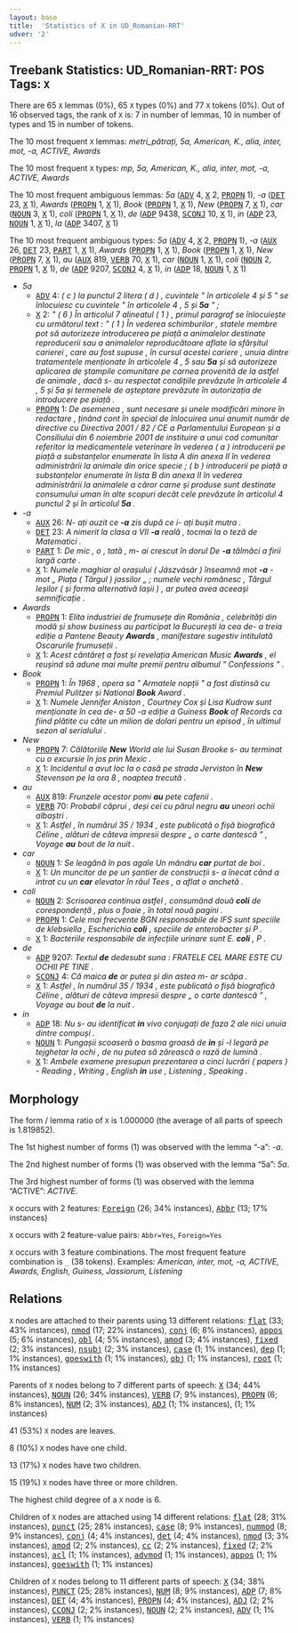 ```yaml
---
layout: base
title:  'Statistics of X in UD_Romanian-RRT'
udver: '2'
---
```


## Treebank Statistics: UD_Romanian-RRT: POS Tags: `X`

There are 65 `X` lemmas (0%), 65 `X` types (0%) and 77 `X` tokens (0%).
Out of 16 observed tags, the rank of `X` is: 7 in number of lemmas, 10 in number of types and 15 in number of tokens.

The 10 most frequent `X` lemmas: <em>metri_pătrați, 5a, American, K., alia, inter, mot, -a, ACTIVE, Awards</em>

The 10 most frequent `X` types:  <em>mp, 5a, American, K., alia, inter, mot, -a, ACTIVE, Awards</em>

The 10 most frequent ambiguous lemmas: <em>5a</em> (<tt><a href="ro_rrt-pos-ADV.html">ADV</a></tt> 4, <tt><a href="ro_rrt-pos-X.html">X</a></tt> 2, <tt><a href="ro_rrt-pos-PROPN.html">PROPN</a></tt> 1), <em>-a</em> (<tt><a href="ro_rrt-pos-DET.html">DET</a></tt> 23, <tt><a href="ro_rrt-pos-X.html">X</a></tt> 1), <em>Awards</em> (<tt><a href="ro_rrt-pos-PROPN.html">PROPN</a></tt> 1, <tt><a href="ro_rrt-pos-X.html">X</a></tt> 1), <em>Book</em> (<tt><a href="ro_rrt-pos-PROPN.html">PROPN</a></tt> 1, <tt><a href="ro_rrt-pos-X.html">X</a></tt> 1), <em>New</em> (<tt><a href="ro_rrt-pos-PROPN.html">PROPN</a></tt> 7, <tt><a href="ro_rrt-pos-X.html">X</a></tt> 1), <em>car</em> (<tt><a href="ro_rrt-pos-NOUN.html">NOUN</a></tt> 3, <tt><a href="ro_rrt-pos-X.html">X</a></tt> 1), <em>coli</em> (<tt><a href="ro_rrt-pos-PROPN.html">PROPN</a></tt> 1, <tt><a href="ro_rrt-pos-X.html">X</a></tt> 1), <em>de</em> (<tt><a href="ro_rrt-pos-ADP.html">ADP</a></tt> 9438, <tt><a href="ro_rrt-pos-SCONJ.html">SCONJ</a></tt> 10, <tt><a href="ro_rrt-pos-X.html">X</a></tt> 1), <em>in</em> (<tt><a href="ro_rrt-pos-ADP.html">ADP</a></tt> 23, <tt><a href="ro_rrt-pos-NOUN.html">NOUN</a></tt> 1, <tt><a href="ro_rrt-pos-X.html">X</a></tt> 1), <em>la</em> (<tt><a href="ro_rrt-pos-ADP.html">ADP</a></tt> 3407, <tt><a href="ro_rrt-pos-X.html">X</a></tt> 1)

The 10 most frequent ambiguous types:  <em>5a</em> (<tt><a href="ro_rrt-pos-ADV.html">ADV</a></tt> 4, <tt><a href="ro_rrt-pos-X.html">X</a></tt> 2, <tt><a href="ro_rrt-pos-PROPN.html">PROPN</a></tt> 1), <em>-a</em> (<tt><a href="ro_rrt-pos-AUX.html">AUX</a></tt> 26, <tt><a href="ro_rrt-pos-DET.html">DET</a></tt> 23, <tt><a href="ro_rrt-pos-PART.html">PART</a></tt> 1, <tt><a href="ro_rrt-pos-X.html">X</a></tt> 1), <em>Awards</em> (<tt><a href="ro_rrt-pos-PROPN.html">PROPN</a></tt> 1, <tt><a href="ro_rrt-pos-X.html">X</a></tt> 1), <em>Book</em> (<tt><a href="ro_rrt-pos-PROPN.html">PROPN</a></tt> 1, <tt><a href="ro_rrt-pos-X.html">X</a></tt> 1), <em>New</em> (<tt><a href="ro_rrt-pos-PROPN.html">PROPN</a></tt> 7, <tt><a href="ro_rrt-pos-X.html">X</a></tt> 1), <em>au</em> (<tt><a href="ro_rrt-pos-AUX.html">AUX</a></tt> 819, <tt><a href="ro_rrt-pos-VERB.html">VERB</a></tt> 70, <tt><a href="ro_rrt-pos-X.html">X</a></tt> 1), <em>car</em> (<tt><a href="ro_rrt-pos-NOUN.html">NOUN</a></tt> 1, <tt><a href="ro_rrt-pos-X.html">X</a></tt> 1), <em>coli</em> (<tt><a href="ro_rrt-pos-NOUN.html">NOUN</a></tt> 2, <tt><a href="ro_rrt-pos-PROPN.html">PROPN</a></tt> 1, <tt><a href="ro_rrt-pos-X.html">X</a></tt> 1), <em>de</em> (<tt><a href="ro_rrt-pos-ADP.html">ADP</a></tt> 9207, <tt><a href="ro_rrt-pos-SCONJ.html">SCONJ</a></tt> 4, <tt><a href="ro_rrt-pos-X.html">X</a></tt> 1), <em>in</em> (<tt><a href="ro_rrt-pos-ADP.html">ADP</a></tt> 18, <tt><a href="ro_rrt-pos-NOUN.html">NOUN</a></tt> 1, <tt><a href="ro_rrt-pos-X.html">X</a></tt> 1)


* <em>5a</em>
  * <tt><a href="ro_rrt-pos-ADV.html">ADV</a></tt> 4: <em>( c ) la punctul 2 litera ( d ) , cuvintele " în articolele 4 și 5 " se înlocuiesc cu cuvintele " în articolele 4 , 5 și <b>5a</b> " ;</em>
  * <tt><a href="ro_rrt-pos-X.html">X</a></tt> 2: <em>" ( 6 ) În articolul 7 alineatul ( 1 ) , primul paragraf se înlocuiește cu următorul text : " ( 1 ) În vederea schimburilor , statele membre pot să autorizeze introducerea pe piață a animalelor destinate reproducerii sau a animalelor reproducătoare aflate la sfârșitul carierei , care au fost supuse , în cursul acestei cariere , unuia dintre tratamentele menționate în articolele 4 , 5 sau <b>5a</b> și să autorizeze aplicarea de ștampile comunitare pe carnea provenită de la astfel de animale , dacă s- au respectat condițiile prevăzute în articolele 4 , 5 și 5a și termenele de așteptare prevăzute în autorizația de introducere pe piață .</em>
  * <tt><a href="ro_rrt-pos-PROPN.html">PROPN</a></tt> 1: <em>De asemenea , sunt necesare și unele modificări minore în redactare , ținând cont în special de înlocuirea unui anumit număr de directive cu Directiva 2001 / 82 / CE a Parlamentului European și a Consiliului din 6 noiembrie 2001 de instituire a unui cod comunitar referitor la medicamentele veterinare în vederea ( a ) introducerii pe piață a substanțelor enumerate în lista A din anexa II în vederea administrării la animale din orice specie ; ( b ) introducerii pe piață a substanțelor enumerate în lista B din anexa II în vederea administrării la animalele a căror carne și produse sunt destinate consumului uman în alte scopuri decât cele prevăzute în articolul 4 punctul 2 și în articolul <b>5a</b> .</em>
* <em>-a</em>
  * <tt><a href="ro_rrt-pos-AUX.html">AUX</a></tt> 26: <em>N- ați auzit ce <b>-a</b> zis după ce i- ați bușit mutra .</em>
  * <tt><a href="ro_rrt-pos-DET.html">DET</a></tt> 23: <em>A nimerit la clasa a VII <b>-a</b> reală , tocmai la o teză de Matematici .</em>
  * <tt><a href="ro_rrt-pos-PART.html">PART</a></tt> 1: <em>De mic , o , tată , m- ai crescut în dorul De <b>-a</b> tălmăci a firii largă carte .</em>
  * <tt><a href="ro_rrt-pos-X.html">X</a></tt> 1: <em>Numele maghiar al orașului ( Jászvásár ) înseamnă mot <b>-a</b> - mot „ Piața ( Târgul ) jassilor „ ; numele vechi românesc , Târgul Ieșilor ( și forma alternativă Iașii ) , ar putea avea aceeași semnificație .</em>
* <em>Awards</em>
  * <tt><a href="ro_rrt-pos-PROPN.html">PROPN</a></tt> 1: <em>Elita industriei de frumusețe din România , celebrități din modă și show business au participat la București la cea de- a treia ediție a Pantene Beauty <b>Awards</b> , manifestare sugestiv intitulată Oscarurile frumuseții .</em>
  * <tt><a href="ro_rrt-pos-X.html">X</a></tt> 1: <em>Acest cântăreț a fost și revelația American Music <b>Awards</b> , el reușind să adune mai multe premii pentru albumul " Confessions " .</em>
* <em>Book</em>
  * <tt><a href="ro_rrt-pos-PROPN.html">PROPN</a></tt> 1: <em>În 1968 , opera sa " Armatele nopții " a fost distinsă cu Premiul Pulitzer și National <b>Book</b> Award .</em>
  * <tt><a href="ro_rrt-pos-X.html">X</a></tt> 1: <em>Numele Jennifer Aniston , Courtney Cox și Lisa Kudrow sunt menționate în cea de- a 50 -a ediție a Guiness <b>Book</b> of Records ca fiind plătite cu câte un milion de dolari pentru un episod , în ultimul sezon al serialului .</em>
* <em>New</em>
  * <tt><a href="ro_rrt-pos-PROPN.html">PROPN</a></tt> 7: <em>Călătoriile <b>New</b> World ale lui Susan Brooke s- au terminat cu o excursie în jos prin Mexic .</em>
  * <tt><a href="ro_rrt-pos-X.html">X</a></tt> 1: <em>Incidentul a avut loc la o casă pe strada Jerviston în <b>New</b> Stevenson pe la ora 8 , noaptea trecută .</em>
* <em>au</em>
  * <tt><a href="ro_rrt-pos-AUX.html">AUX</a></tt> 819: <em>Frunzele acestor pomi <b>au</b> pete cafenii .</em>
  * <tt><a href="ro_rrt-pos-VERB.html">VERB</a></tt> 70: <em>Probabil căprui , deși cei cu părul negru <b>au</b> uneori ochii albaștri .</em>
  * <tt><a href="ro_rrt-pos-X.html">X</a></tt> 1: <em>Astfel , în numărul 35 / 1934 , este publicată o fișă biografică Céline , alături de câteva impresii despre „ o carte dantescă ” , Voyage <b>au</b> bout de la nuit .</em>
* <em>car</em>
  * <tt><a href="ro_rrt-pos-NOUN.html">NOUN</a></tt> 1: <em>Se leagănă în pas agale Un mândru <b>car</b> purtat de boi .</em>
  * <tt><a href="ro_rrt-pos-X.html">X</a></tt> 1: <em>Un muncitor de pe un șantier de construcții s- a înecat când a intrat cu un <b>car</b> elevator în râul Tees , a aflat o anchetă .</em>
* <em>coli</em>
  * <tt><a href="ro_rrt-pos-NOUN.html">NOUN</a></tt> 2: <em>Scrisoarea continua astfel , consumând două <b>coli</b> de corespondență , plus o foaie , în total nouă pagini .</em>
  * <tt><a href="ro_rrt-pos-PROPN.html">PROPN</a></tt> 1: <em>Cele mai frecvente BGN responsabile de IFS sunt speciile de klebsiella , Escherichia <b>coli</b> , speciile de enterobacter și P .</em>
  * <tt><a href="ro_rrt-pos-X.html">X</a></tt> 1: <em>Bacteriile responsabile de infecțiile urinare sunt E. <b>coli</b> , P .</em>
* <em>de</em>
  * <tt><a href="ro_rrt-pos-ADP.html">ADP</a></tt> 9207: <em>Textul <b>de</b> dedesubt suna : FRATELE CEL MARE ESTE CU OCHII PE TINE .</em>
  * <tt><a href="ro_rrt-pos-SCONJ.html">SCONJ</a></tt> 4: <em>Că maica <b>de</b> ar putea și din astea m- ar scăpa .</em>
  * <tt><a href="ro_rrt-pos-X.html">X</a></tt> 1: <em>Astfel , în numărul 35 / 1934 , este publicată o fișă biografică Céline , alături de câteva impresii despre „ o carte dantescă ” , Voyage au bout <b>de</b> la nuit .</em>
* <em>in</em>
  * <tt><a href="ro_rrt-pos-ADP.html">ADP</a></tt> 18: <em>Nu s- au identificat <b>in</b> vivo conjugați de faza 2 ale nici unuia dintre compuși .</em>
  * <tt><a href="ro_rrt-pos-NOUN.html">NOUN</a></tt> 1: <em>Pungașii scoaseră o basma groasă de <b>in</b> și -l legară pe tejghetar la ochi , de nu putea să zărească o rază de lumină .</em>
  * <tt><a href="ro_rrt-pos-X.html">X</a></tt> 1: <em>Ambele examene presupun prezentarea a cinci lucrări ( papers ) - Reading , Writing , English <b>in</b> use , Listening , Speaking .</em>

## Morphology

The form / lemma ratio of `X` is 1.000000 (the average of all parts of speech is 1.819852).

The 1st highest number of forms (1) was observed with the lemma “-a”: <em>-a</em>.

The 2nd highest number of forms (1) was observed with the lemma “5a”: <em>5a</em>.

The 3rd highest number of forms (1) was observed with the lemma “ACTIVE”: <em>ACTIVE</em>.

`X` occurs with 2 features: <tt><a href="ro_rrt-feat-Foreign.html">Foreign</a></tt> (26; 34% instances), <tt><a href="ro_rrt-feat-Abbr.html">Abbr</a></tt> (13; 17% instances)

`X` occurs with 2 feature-value pairs: `Abbr=Yes`, `Foreign=Yes`

`X` occurs with 3 feature combinations.
The most frequent feature combination is `_` (38 tokens).
Examples: <em>American, inter, mot, -a, ACTIVE, Awards, English, Guiness, Jassiorum, Listening</em>


## Relations

`X` nodes are attached to their parents using 13 different relations: <tt><a href="ro_rrt-dep-flat.html">flat</a></tt> (33; 43% instances), <tt><a href="ro_rrt-dep-nmod.html">nmod</a></tt> (17; 22% instances), <tt><a href="ro_rrt-dep-conj.html">conj</a></tt> (6; 8% instances), <tt><a href="ro_rrt-dep-appos.html">appos</a></tt> (5; 6% instances), <tt><a href="ro_rrt-dep-obl.html">obl</a></tt> (4; 5% instances), <tt><a href="ro_rrt-dep-amod.html">amod</a></tt> (3; 4% instances), <tt><a href="ro_rrt-dep-fixed.html">fixed</a></tt> (2; 3% instances), <tt><a href="ro_rrt-dep-nsubj.html">nsubj</a></tt> (2; 3% instances), <tt><a href="ro_rrt-dep-case.html">case</a></tt> (1; 1% instances), <tt><a href="ro_rrt-dep-dep.html">dep</a></tt> (1; 1% instances), <tt><a href="ro_rrt-dep-goeswith.html">goeswith</a></tt> (1; 1% instances), <tt><a href="ro_rrt-dep-obj.html">obj</a></tt> (1; 1% instances), <tt><a href="ro_rrt-dep-root.html">root</a></tt> (1; 1% instances)

Parents of `X` nodes belong to 7 different parts of speech: <tt><a href="ro_rrt-pos-X.html">X</a></tt> (34; 44% instances), <tt><a href="ro_rrt-pos-NOUN.html">NOUN</a></tt> (26; 34% instances), <tt><a href="ro_rrt-pos-VERB.html">VERB</a></tt> (7; 9% instances), <tt><a href="ro_rrt-pos-PROPN.html">PROPN</a></tt> (6; 8% instances), <tt><a href="ro_rrt-pos-NUM.html">NUM</a></tt> (2; 3% instances), <tt><a href="ro_rrt-pos-ADJ.html">ADJ</a></tt> (1; 1% instances),  (1; 1% instances)

41 (53%) `X` nodes are leaves.

8 (10%) `X` nodes have one child.

13 (17%) `X` nodes have two children.

15 (19%) `X` nodes have three or more children.

The highest child degree of a `X` node is 6.

Children of `X` nodes are attached using 14 different relations: <tt><a href="ro_rrt-dep-flat.html">flat</a></tt> (28; 31% instances), <tt><a href="ro_rrt-dep-punct.html">punct</a></tt> (25; 28% instances), <tt><a href="ro_rrt-dep-case.html">case</a></tt> (8; 9% instances), <tt><a href="ro_rrt-dep-nummod.html">nummod</a></tt> (8; 9% instances), <tt><a href="ro_rrt-dep-conj.html">conj</a></tt> (4; 4% instances), <tt><a href="ro_rrt-dep-det.html">det</a></tt> (4; 4% instances), <tt><a href="ro_rrt-dep-nmod.html">nmod</a></tt> (3; 3% instances), <tt><a href="ro_rrt-dep-amod.html">amod</a></tt> (2; 2% instances), <tt><a href="ro_rrt-dep-cc.html">cc</a></tt> (2; 2% instances), <tt><a href="ro_rrt-dep-fixed.html">fixed</a></tt> (2; 2% instances), <tt><a href="ro_rrt-dep-acl.html">acl</a></tt> (1; 1% instances), <tt><a href="ro_rrt-dep-advmod.html">advmod</a></tt> (1; 1% instances), <tt><a href="ro_rrt-dep-appos.html">appos</a></tt> (1; 1% instances), <tt><a href="ro_rrt-dep-goeswith.html">goeswith</a></tt> (1; 1% instances)

Children of `X` nodes belong to 11 different parts of speech: <tt><a href="ro_rrt-pos-X.html">X</a></tt> (34; 38% instances), <tt><a href="ro_rrt-pos-PUNCT.html">PUNCT</a></tt> (25; 28% instances), <tt><a href="ro_rrt-pos-NUM.html">NUM</a></tt> (8; 9% instances), <tt><a href="ro_rrt-pos-ADP.html">ADP</a></tt> (7; 8% instances), <tt><a href="ro_rrt-pos-DET.html">DET</a></tt> (4; 4% instances), <tt><a href="ro_rrt-pos-PROPN.html">PROPN</a></tt> (4; 4% instances), <tt><a href="ro_rrt-pos-ADJ.html">ADJ</a></tt> (2; 2% instances), <tt><a href="ro_rrt-pos-CCONJ.html">CCONJ</a></tt> (2; 2% instances), <tt><a href="ro_rrt-pos-NOUN.html">NOUN</a></tt> (2; 2% instances), <tt><a href="ro_rrt-pos-ADV.html">ADV</a></tt> (1; 1% instances), <tt><a href="ro_rrt-pos-VERB.html">VERB</a></tt> (1; 1% instances)

